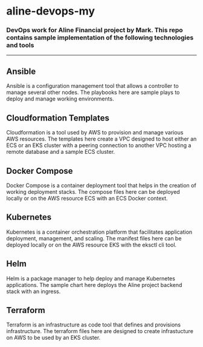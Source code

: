 # aline-devops-my
### DevOps work for Aline Financial project by Mark. This repo contains sample implementation of the following technologies and tools

---

## Ansible
Ansible is a configuration management tool that allows a controller to manage several other nodes. The playbooks here are sample plays to deploy and manage working environments.

## Cloudformation Templates
Cloudformation is a tool used by AWS to provision and manage various AWS resources. The templates here create a VPC designed to host either an ECS or an EKS cluster with a peering connection to another VPC hosting a remote database and a sample ECS cluster.

## Docker Compose
Docker Compose is a container deployment tool that helps in the creation of working deployment stacks. The compose files here can be deployed locally or on the AWS resource ECS with an ECS Docker context.

## Kubernetes
Kubernetes is a container orchestration platform that facilitates application deployment, management, and scaling. The manifest files here can be deployed locally or on the AWS resource EKS with the eksctl cli tool.

## Helm
Helm is a package manager to help deploy and manage Kubernetes applications. The sample chart here deploys the Aline project backend stack with an ingress.

## Terraform
Terraform is an infrastructure as code tool that defines and provisions infrastructure. The terraform files here are designed to create infrastucture on AWS to be used by an EKS cluster.